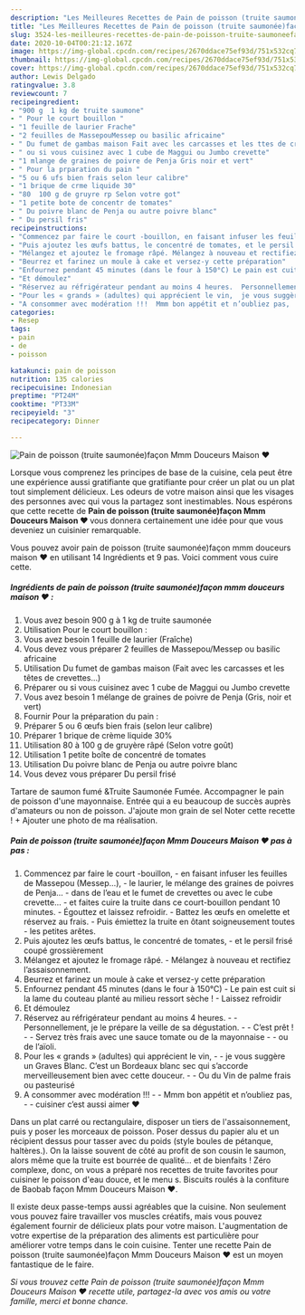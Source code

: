```yaml
---
description: "Les Meilleures Recettes de Pain de poisson (truite saumonée)façon Mmm Douceurs Maison ♥"
title: "Les Meilleures Recettes de Pain de poisson (truite saumonée)façon Mmm Douceurs Maison ♥"
slug: 3524-les-meilleures-recettes-de-pain-de-poisson-truite-saumoneefacon-mmm-douceurs-maison
date: 2020-10-04T00:21:12.167Z
image: https://img-global.cpcdn.com/recipes/2670ddace75ef93d/751x532cq70/pain-de-poisson-truite-saumoneefacon-mmm-douceurs-maison-♥-photo-principale-de-la-recette.jpg
thumbnail: https://img-global.cpcdn.com/recipes/2670ddace75ef93d/751x532cq70/pain-de-poisson-truite-saumoneefacon-mmm-douceurs-maison-♥-photo-principale-de-la-recette.jpg
cover: https://img-global.cpcdn.com/recipes/2670ddace75ef93d/751x532cq70/pain-de-poisson-truite-saumoneefacon-mmm-douceurs-maison-♥-photo-principale-de-la-recette.jpg
author: Lewis Delgado
ratingvalue: 3.8
reviewcount: 7
recipeingredient:
- "900 g  1 kg de truite saumone"
- " Pour le court bouillon "
- "1 feuille de laurier Frache"
- "2 feuilles de MassepouMessep ou basilic africaine"
- " Du fumet de gambas maison Fait avec les carcasses et les ttes de crevettes"
- " ou si vous cuisinez avec 1 cube de Maggui ou Jumbo crevette"
- "1 mlange de graines de poivre de Penja Gris noir et vert"
- " Pour la prparation du pain "
- "5 ou 6 ufs bien frais selon leur calibre"
- "1 brique de crme liquide 30"
- "80  100 g de gruyre rp Selon votre got"
- "1 petite bote de concentr de tomates"
- " Du poivre blanc de Penja ou autre poivre blanc"
- " Du persil fris"
recipeinstructions:
- "Commencez par faire le court -bouillon, en faisant infuser les feuilles de Massepou (Messep…), le laurier, le mélange des graines de poivres de Penja… dans de l’eau et le fumet de crevettes ou avec le cube crevette… et faites cuire la truite dans ce court-bouillon pendant 10 minutes. Égouttez et laissez refroidir. Battez les œufs en omelette et réservez au frais. Puis émiettez la truite en ôtant soigneusement toutes les petites arêtes."
- "Puis ajoutez les œufs battus, le concentré de tomates, et le persil frisé coupé grossièrement"
- "Mélangez et ajoutez le fromage râpé. Mélangez à nouveau et rectifiez l’assaisonnement."
- "Beurrez et farinez un moule à cake et versez-y cette préparation"
- "Enfournez pendant 45 minutes (dans le four à 150°C) Le pain est cuit si la lame du couteau planté au milieu ressort sèche ! Laissez refroidir"
- "Et démoulez"
- "Réservez au réfrigérateur pendant au moins 4 heures.  Personnellement, je le prépare la veille de sa dégustation.  C’est prêt !  Servez très frais avec une sauce tomate ou de la mayonnaise  ou de l’aïoli."
- "Pour les « grands » (adultes) qui apprécient le vin,  je vous suggère un Graves Blanc. C’est un Bordeaux blanc sec qui s’accorde merveilleusement bien avec cette douceur.  Ou du Vin de palme frais ou pasteurisé"
- "A consommer avec modération !!!  Mmm bon appétit et n’oubliez pas,  cuisiner c’est aussi aimer ♥"
categories:
- Resep
tags:
- pain
- de
- poisson

katakunci: pain de poisson 
nutrition: 135 calories
recipecuisine: Indonesian
preptime: "PT24M"
cooktime: "PT33M"
recipeyield: "3"
recipecategory: Dinner

---
```



![Pain de poisson (truite saumonée)façon Mmm Douceurs Maison ♥](https://img-global.cpcdn.com/recipes/2670ddace75ef93d/751x532cq70/pain-de-poisson-truite-saumoneefacon-mmm-douceurs-maison-♥-photo-principale-de-la-recette.jpg)

Lorsque vous comprenez les principes de base de la cuisine, cela peut être une expérience aussi gratifiante que gratifiante pour créer un plat ou un plat tout simplement délicieux. Les odeurs de votre maison ainsi que les visages des personnes avec qui vous la partagez sont inestimables. Nous espérons que cette recette de <strong> Pain de poisson (truite saumonée)façon Mmm Douceurs Maison ♥ </strong> vous donnera certainement une idée pour que vous deveniez un cuisinier remarquable.

<!--inarticleads1-->

Vous pouvez avoir pain de poisson (truite saumonée)façon mmm douceurs maison ♥ en utilisant 14 Ingrédients et 9 pas. Voici comment vous cuire cette.

##### Ingrédients de pain de poisson (truite saumonée)façon mmm douceurs maison ♥ :

1. Vous avez besoin 900 g à 1 kg de truite saumonée
1. Utilisation  Pour le court bouillon :
1. Vous avez besoin 1 feuille de laurier (Fraîche)
1. Vous devez vous préparer 2 feuilles de Massepou/Messep ou basilic africaine
1. Utilisation  Du fumet de gambas maison (Fait avec les carcasses et les têtes de crevettes…)
1. Préparer  ou si vous cuisinez avec 1 cube de Maggui ou Jumbo crevette
1. Vous avez besoin 1 mélange de graines de poivre de Penja (Gris, noir et vert)
1. Fournir  Pour la préparation du pain :
1. Préparer 5 ou 6 œufs bien frais (selon leur calibre)
1. Préparer 1 brique de crème liquide 30%
1. Utilisation 80 à 100 g de gruyère râpé (Selon votre goût)
1. Utilisation 1 petite boîte de concentré de tomates
1. Utilisation  Du poivre blanc de Penja ou autre poivre blanc
1. Vous devez vous préparer  Du persil frisé


Tartare de saumon fumé &amp;Truite Saumonée Fumée. Accompagner le pain de poisson d&#39;une mayonnaise. Entrée qui a eu beaucoup de succès auprès d&#39;amateurs ou non de poisson. J&#39;ajoute mon grain de sel Noter cette recette ! + Ajouter une photo de ma réalisation. 

<!--inarticleads2-->

##### Pain de poisson (truite saumonée)façon Mmm Douceurs Maison ♥ pas à pas :

1. Commencez par faire le court -bouillon, - en faisant infuser les feuilles de Massepou (Messep…), - le laurier, le mélange des graines de poivres de Penja… - dans de l’eau et le fumet de crevettes ou avec le cube crevette… - et faites cuire la truite dans ce court-bouillon pendant 10 minutes. - Égouttez et laissez refroidir. - Battez les œufs en omelette et réservez au frais. - Puis émiettez la truite en ôtant soigneusement toutes - les petites arêtes.
1. Puis ajoutez les œufs battus, le concentré de tomates, - et le persil frisé coupé grossièrement
1. Mélangez et ajoutez le fromage râpé. - Mélangez à nouveau et rectifiez l’assaisonnement.
1. Beurrez et farinez un moule à cake et versez-y cette préparation
1. Enfournez pendant 45 minutes (dans le four à 150°C) - Le pain est cuit si la lame du couteau planté au milieu ressort sèche ! - Laissez refroidir
1. Et démoulez
1. Réservez au réfrigérateur pendant au moins 4 heures. -  - Personnellement, je le prépare la veille de sa dégustation. -  - C’est prêt ! -  - Servez très frais avec une sauce tomate ou de la mayonnaise -  - ou de l’aïoli.
1. Pour les « grands » (adultes) qui apprécient le vin, -  - je vous suggère un Graves Blanc. C’est un Bordeaux blanc sec qui s’accorde merveilleusement bien avec cette douceur. -  - Ou du Vin de palme frais ou pasteurisé
1. A consommer avec modération !!! -  - Mmm bon appétit et n’oubliez pas, -  - cuisiner c’est aussi aimer ♥


Dans un plat carré ou rectangulaire, disposer un tiers de l&#39;assaisonnement, puis y poser les morceaux de poisson. Poser dessus du papier alu et un récipient dessus pour tasser avec du poids (style boules de pétanque, haltères.). On la laisse souvent de côté au profit de son cousin le saumon, alors même que la truite est bourrée de qualité… et de bienfaits ! Zéro complexe, donc, on vous a préparé nos recettes de truite favorites pour cuisiner le poisson d&#39;eau douce, et le menu s. Biscuits roulés à la confiture de Baobab façon Mmm Douceurs Maison ♥. 

<!--inarticleads1-->

<p>
Il existe deux passe-temps aussi agréables que la cuisine. Non seulement vous pouvez faire travailler vos muscles créatifs, mais vous pouvez également fournir de délicieux plats pour votre maison. L'augmentation de votre expertise de la préparation des aliments est particulière pour améliorer votre temps dans le coin cuisine. Tenter une recette Pain de poisson (truite saumonée)façon Mmm Douceurs Maison ♥ est un moyen fantastique de le faire.
</p>

<p>
<i>Si vous trouvez cette Pain de poisson (truite saumonée)façon Mmm Douceurs Maison ♥ recette utile, partagez-la avec vos amis ou votre famille, merci et bonne chance.</i>
</p>

